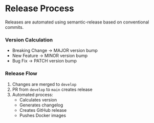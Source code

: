 # Release Process
Releases are automated using semantic-release based on conventional commits.

### Version Calculation
- Breaking Change → MAJOR version bump
- New Feature → MINOR version bump
- Bug Fix → PATCH version bump


### Release Flow
1. Changes are merged to `develop`
2. PR from `develop` to `main` creates release
3. Automated process:
   - Calculates version
   - Generates changelog
   - Creates GitHub release
   - Pushes Docker images
